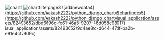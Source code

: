 
![chart1](https://github.com/Aakash2222/python_django_chartvisual_application/assets/82493652/9eca74dd-5982-4d39-877d-4e5322275691)
![chartfilterpage3](https://github.com/Aakash2222/python_django_chartvisual_application/assets/82493652/a6e9bea1-a65c-4dc0-82d8-f4c4266e292f)
![addnewdata4](https://github.com/Aakash2222/python_django_chartv![chartindex5](https://github.com/Aakash2222/python_django_chartvisual_application/assets/82493652/dbd6696c-fc61-46a5-9207-46d058c98017)
isual_application/assets/82493652/9d4ae8fc-d644-47df-ba2b-e91e4cf7909c)
